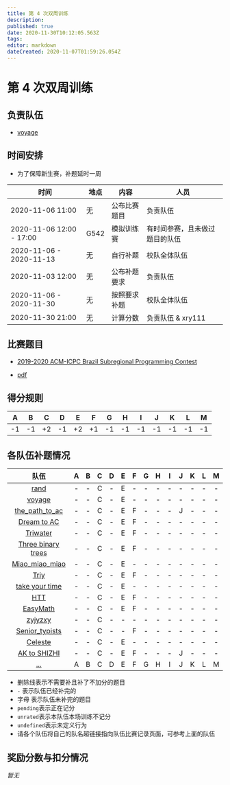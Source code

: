 ```yaml
---
title: 第 4 次双周训练
description: 
published: true
date: 2020-11-30T10:12:05.563Z
tags: 
editor: markdown
dateCreated: 2020-11-07T01:59:26.054Z
---
```


# 第 4 次双周训练

## 负责队伍

* [voyage](/team/voyage)

## 时间安排

* 为了保障新生赛，补题延时一周

| 时间 | 地点  | 内容 | 人员 |
|---|---|---|---|
| 2020-11-06 11:00 | 无 | 公布比赛题目 | 负责队伍 |
| 2020-11-06 12:00 - 17:00 | G542 | 模拟训练赛 | 有时间参赛，且未做过题目的队伍 |
| 2020-11-06 - 2020-11-13 | 无 | 自行补题 | 校队全体队伍 |
| 2020-11-03 12:00 | 无 | 公布补题要求 | 负责队伍 |
| 2020-11-06 - 2020-11-30 | 无 | 按照要求补题 | 校队全体队伍 |
| 2020-11-30 21:00 | 无 | 计算分数 | 负责队伍 & xry111 |

## 比赛题目

* [2019-2020 ACM-ICPC Brazil Subregional Programming Contest](https://codeforces.com/group/2l2uaz0vCx/contest/102346)

* [pdf](https://codeforces.com/group/2l2uaz0vCx/contest/102346/attachments/download/9358/maratona_en.pdf)

## 得分规则
|A|B|C|D|E|F|G|H|I|J|K|L|M|
|:-:|:-:|:-:|:-:|:-:|:-:|:-:|:-:|:-:|:-:|:-:|:-:|:-:|
|-1|-1|+2|-1|+2|+1|-1|-1|-1|-1|-1|-1|-1|

## 各队伍补题情况

|队伍|A|B|C|D|E|F|G|H|I|J|K|L|M|
|:-:|:-:|:-:|:-:|:-:|:-:|:-:|:-:|:-:|:-:|:-:|:-:|:-:|:-:|
|[rand](/team/rand/trainings/GYM-102391)|-|-|C|-|E|-|-|-|-|-|-|-|-|
|[voyage](/team/voyage/gym102346)|-|-|C|-|E|-|-|-|-|-|-|-|-|
|[the_path_to_ac](/team/the_path_to_ac)|-|-|C|-|E|F|-|-|-|J|-|-|-|
|[Dream to AC](/team/DreamToAc/训练记录/第四次双周训练)|-|-|C|-|E|F|-|-|-|-|-|-|-|
|[Triwater](/team/Triwater/TrainingRecords/2019-2020ACM-ICPCBrazil)|-|-|C|-|E|F|-|-|-|-|-|-|-|
|[Three binary trees](/team/Three)|-|-|C|-|E|F|-|-|-|-|-|-|-|
|[Miao_miao_miao](/team/Miao_miao_miao/双周训练4)|-|-|C|-|E|-|-|-|-|-|-|-|-|
|[Triy](/team/Triy/双周训练4)|-|-|C|-|E|F|-|-|-|-|-|-|-|
|[take your time](/team/take-your-time/train-records/icpc2020brazil)|-|-|C|-|E|-|-|-|-|-|-|-|-|
|[HTT](/team/HTT/ACM-ICPC巴西分区)|-|-|C|-|E|F|-|-|-|-|-|-|-|
|[EasyMath](/team/EasyMath/训练记录/EasyMath)|-|-|C|-|E|F|-|-|-|-|-|-|-|
|[zyjyzxy](/team/zyjyzxy/GYM-102346)|-|-|C|-|-|-|-|-|-|-|-|-|-|
|[Senior_typists](/team/SeniorTypists/%E7%AC%AC%E5%9B%9B%E6%AC%A1%E8%AE%AD%E7%BB%83%E8%AE%B0%E5%BD%95)|-|-|C|-|-|F|-|-|-|-|-|-|-|
|[Celeste](/team/Celeste/2019-2020-Brazil-Subregional)|-|-|C|-|E|-|-|-|-|-|-|-|-|
|[AK to SHIZHI](/team/AK-to-SHIZHI/4)|-|-|C|-|E|F|-|-|-|J|-|-|-|
|[...](/team/)|A|B|C|D|E|F|G|H|I|J|K|L|M|


* 删除线表示不需要补且补了不加分的题目
* `-` 表示队伍已经补完的
* 字母 表示队伍未补完的题目
* `pending`表示正在记分
* `unrated`表示本队伍本场训练不记分
* `undefined`表示未定义行为
* 请各个队伍将自己的队名超链接指向队伍比赛记录页面，可参考上面的队伍

## 奖励分数与扣分情况

*暂无*
